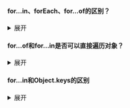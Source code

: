 #### for...in、forEach、for...of的区别？

<details>
    <summary>展开</summary>
    <ul>
        <li>
            <b>for...in</b>：循环遍历对象的属性
            <p>
                比如：
            </p>
            <pre><code>var arr = [10, 11, 12];
for (let key in arr) {
    console.log(key); // 0 1 2
}</code></pre>
        </li>
        <li>
        	<b>forEach</b>：forEach()是数组的方法，参数为回调函数。forEach()调用数组的每个元素，并将元素的值和索引传递给回调函数
            <p>
                比如：
            </p>
            <pre><code>var arr = [10, 11, 12];
arr.forEach(myFun);
function myFun(item, key) {
    console.log(key + ' ' + item);
}</code></pre>
        </li>
        <li>
            <b>for...of</b>：创建一个循环来迭代可迭代的对象
            <p>
                可迭代的数据结构：Arrays（数组），Strings（字符串），Maps（映射），Sets（集合）等，不包括普通对象
            </p>
            <p>
                比如：
            </p>
            <pre><code>var arr = [10, 11, 12];
for (let value of arr) {
    console.log(value);
}</code></pre>
        </li>
    </ul>
</details>



#### for...of和for...in是否可以直接遍历对象？

<details>
    <summary>展开</summary>
    <p>
        for...of不能直接遍历对象，for...in可以直接遍历对象
    </p>
    <p>
        <b>解决办法</b>：
    </p>
    <p>
        利用Object.keys()、Object.values()、Object.entries()<br>（注意了！！不是数组的keys方法！这里只能写作Object.keys(obj)，不能写作obj.keys。但如果是数组，就可以写成arr.keys()，因为人家有这个方法）
    </p>
    <pre><code>const obj = { a: 1, b: 2, c: 3 };
for (const prop of Object.keys(obj)) {
    console.log(prop);
}
// a
// b
// c
for (const val of Object.values(obj)) {
    console.log(val);
}
// 1
// 2
// 3
for (const item of Object.entries(obj)) {
    console.log(item);
}
// ["a", 1]
// ["b", 2]
// ["c", 3]
</code></pre>
</details>



#### for...in和Object.keys的区别

<details>
    <summary>展开</summary>
    <p>
        for...in用来枚举对象的属性，Object.keys(obj)返回以对象属性为元素的数组
    </p>
</details>

